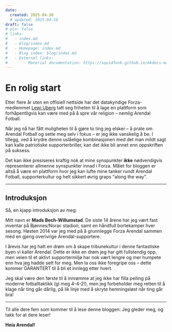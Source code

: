 ```yaml
---
date:
  created: 2025-04-30
  # updated: 2025-04-16
draft: false
# pin: false
# links:
#   - index.md
#   - blog/index.md
#   - Homepage: index.md
#   - Blog index: blog/index.md
#   - External links:
#       - Material documentation: https://squidfunk.github.io/mkdocs-material
---
```


# En rolig start

Etter flere år uten en offisiell nettside har det datakyndige Forza-medlemmet [Lewi Uberg](https://uberg.me) tatt seg friheten til å lage en plattform som forhåpentligvis kan være med på å spre vår religion – nemlig Arendal Fotball.

Når jeg nå har fått muligheten til å gjøre to ting jeg elsker – å prate om Arendal Fotball og sette meg selv i fokus – er jeg ikke vanskelig å be. I tillegg, ved å krydre denne uslåelige kombinasjonen med det man mildt sagt kan kalle patriotiske supporterbriller, kan det ikke bli annet enn oppskriften på suksess.

Det kan ikke presiseres kraftig nok at mine synspunkter **ikke** nødvendigvis representerer allmenne synspunkter innad i Forza. Målet for bloggen er altså å være en plattform hvor jeg kan lufte mine tanker rundt Arendal Fotball, supporterkultur og helt sikkert øvrig graps "along the way".

---

## Introduksjon

Så, en kjapp introduksjon av meg:

Mitt navn er **Mads Bech-Willumstad**. De siste 14 årene har jeg vært fast inventar på Bjønnes/Norac stadion, samt en håndfull bortekamper hver sesong. Høsten 2014 var jeg med på å grunnlegge Forza Arendal sammen med en gjeng overivrige Arendal-supportere.

I årevis har jeg hatt en drøm om å skape tribunekultur i denne fantastiske byen vi kaller Arendal. Dette er ikke en drøm jeg har gitt fullstendig opp, men veien til et aktivt supportermiljø har nok vært lengre og mer humpete enn hva jeg hadde sett for meg. Men la oss ikke foregripe oss – dette kommer GARANTERT til å bli et innlegg etter hvert.

Jeg skal være den første til å innrømme at jeg ikke har filla peiling på moderne fotballtaktikk (gi meg 4-4-2!), men jeg forbeholder meg retten til å klage når ting går dårlig, på lik linje med å skryte hemningsløst når ting går bra!

---

Til alle dere fem som kommer til å lese denne bloggen: Jeg gleder meg, og takk for at dere leser!

**Heia Arendal!**

